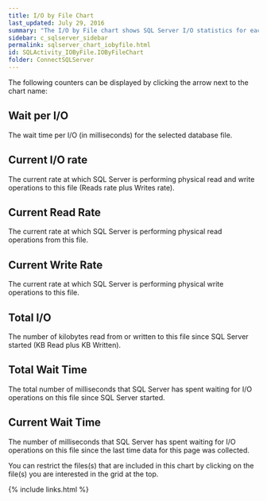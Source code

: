 ```yaml
---
title: I/O by File Chart
last_updated: July 29, 2016
summary: "The I/O by File chart shows SQL Server I/O statistics for each SQL Server database file."
sidebar: c_sqlserver_sidebar
permalink: sqlserver_chart_iobyfile.html
id: SQLActivity_IOByFile.IOByFileChart
folder: ConnectSQLServer
---
```




The following counters can be displayed by clicking the arrow next to the chart name:

## Wait per I/O

The wait time per I/O (in milliseconds) for the selected database file.

## Current I/O rate

The current rate at which SQL Server is performing physical read and write operations to this file (Reads rate plus Writes rate).

## Current Read Rate

The current rate at which SQL Server is performing physical read operations from this file.

## Current Write Rate

The current rate at which SQL Server is performing physical write operations to this file.

## Total I/O

The number of kilobytes read from or written to this file since SQL Server started (KB Read plus KB Written).

## Total Wait Time

The total number of milliseconds that SQL Server has spent waiting for I/O operations on this file since SQL Server started.

## Current Wait Time

The number of milliseconds that SQL Server has spent waiting for I/O operations on this file since the last time data for this page was collected.


You can restrict the files(s) that are included in this chart by clicking on the file(s) you are interested in the grid at the top.


{% include links.html %}
